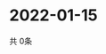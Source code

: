 # 2022-01-15
  共 0条

  <!-- BEGIN -->
  <!-- 最后更新时间Sat Jan 15 2022 12:07:56 GMT+0000 (Coordinated Universal Time) -->
  
  <!-- END -->
  
  